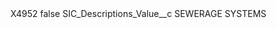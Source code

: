 <?xml version="1.0" encoding="UTF-8"?>
<CustomMetadata xmlns="http://soap.sforce.com/2006/04/metadata" xmlns:xsi="http://www.w3.org/2001/XMLSchema-instance" xmlns:xsd="http://www.w3.org/2001/XMLSchema">
    <label>X4952</label>
    <protected>false</protected>
    <values>
        <field>SIC_Descriptions_Value__c</field>
        <value xsi:type="xsd:string">SEWERAGE SYSTEMS</value>
    </values>
</CustomMetadata>
